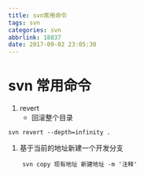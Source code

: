 ```yaml
---
title: svn常用命令
tags: svn
categories: svn
abbrlink: 18837
date: 2017-09-02 23:05:30
---
```


# svn 常用命令

1. revert 
    * 回滚整个目录
```svn
svn revert --depth=infinity .
```
1. 基于当前的地址新建一个开发分支
```svn
    svn copy 现有地址 新建地址 -m '注释'
```


